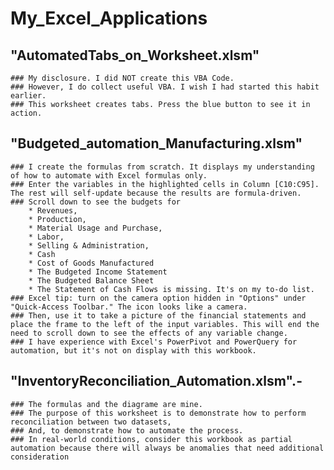 # My_Excel_Applications
## "AutomatedTabs_on_Worksheet.xlsm" 
    ### My disclosure. I did NOT create this VBA Code. 
    ### However, I do collect useful VBA. I wish I had started this habit earlier.
    ### This worksheet creates tabs. Press the blue button to see it in action.
    
## "Budgeted_automation_Manufacturing.xlsm" 
    ### I create the formulas from scratch. It displays my understanding of how to automate with Excel formulas only. 
    ### Enter the variables in the highlighted cells in Column [C10:C95]. The rest will self-update because the results are formula-driven.
    ### Scroll down to see the budgets for 
        * Revenues, 
        * Production, 
        * Material Usage and Purchase, 
        * Labor, 
        * Selling & Administration, 
        * Cash
        * Cost of Goods Manufactured
        * The Budgeted Income Statement
        * The Budgeted Balance Sheet
        * The Statement of Cash Flows is missing. It's on my to-do list.
    ### Excel tip: turn on the camera option hidden in "Options" under "Quick-Access Toolbar." The icon looks like a camera.
    ### Then, use it to take a picture of the financial statements and place the frame to the left of the input variables. This will end the need to scroll down to see the effects of any variable change.
    ### I have experience with Excel's PowerPivot and PowerQuery for automation, but it's not on display with this workbook.
    
## "InventoryReconciliation_Automation.xlsm".- 
    ### The formulas and the diagrame are mine. 
    ### The purpose of this worksheet is to demonstrate how to perform reconciliation between two datasets,
    ### And, to demonstrate how to automate the process.
    ### In real-world conditions, consider this workbook as partial automation because there will always be anomalies that need additional consideration 
